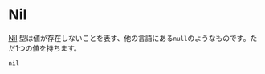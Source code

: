 # Nil

[Nil](https://crystal-lang.org/api/Nil.html) 型は値が存在しないことを表す、他の言語にある`null`のようなものです。ただ1つの値を持ちます。

```crystal
nil
```
